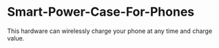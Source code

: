 # Smart-Power-Case-For-Phones
This hardware can wirelessly charge your phone at any time and charge value.
